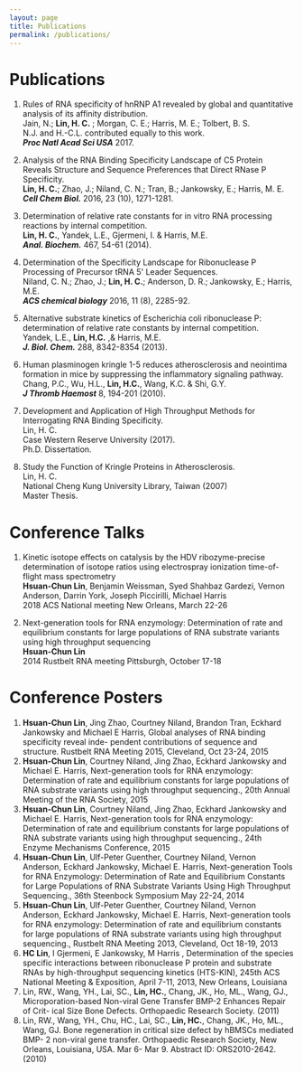 ```yaml
---
layout: page
title: Publications
permalink: /publications/
---
```

# Publications
1. Rules of RNA specificity of hnRNP A1 revealed by global and quantitative analysis of its affinity distribution.<br>
Jain, N.; **Lin, H. C.** ; Morgan, C. E.; Harris, M. E.; Tolbert, B. S.<br>
N.J. and H.-C.L. contributed equally to this work.<br>
***Proc Natl Acad Sci USA***  2017. 

2. Analysis of the RNA Binding Specificity Landscape of C5 Protein Reveals Structure and Sequence Preferences that Direct RNase P Specificity.<br>
**Lin, H. C.**; Zhao, J.; Niland, C. N.; Tran, B.; Jankowsky, E.; Harris, M. E.<br>
***Cell Chem Biol.*** 2016, 23 (10), 1271-1281.

3. Determination of relative rate constants for in vitro RNA processing reactions by internal competition.<br>
   **Lin, H. C.**, Yandek, L.E., Gjermeni, I. & Harris, M.E.<br>
   ***Anal. Biochem.*** 467, 54-61 (2014).

4. Determination of the Specificity Landscape for Ribonuclease P Processing of Precursor tRNA 5' Leader Sequences.<br>
   Niland, C. N.; Zhao, J.; **Lin, H. C.**; Anderson, D. R.; Jankowsky, E.; Harris, M.E.<br>
   ***ACS chemical biology***  2016, 11 (8), 2285-92.

5. Alternative substrate kinetics of Escherichia coli ribonuclease P: determination of relative rate constants by internal competition.<br>
   Yandek, L.E., **Lin, H.C.** ,& Harris, M.E.<br>
   ***J. Biol. Chem.*** 288, 8342-8354 (2013).

6. Human plasminogen kringle 1-5 reduces atherosclerosis and neointima formation in mice by suppressing the inflammatory signaling pathway.<br>
   Chang, P.C., Wu, H.L., **Lin, H.C.**, Wang, K.C. & Shi, G.Y.<br>
   ***J Thromb Haemost*** 8, 194-201 (2010).

1. Development and Application of High Throughput Methods for Interrogating RNA Binding Specificity.<br>
   Lin, H. C.<br>
   Case Western Reserve University (2017).<br>
   Ph.D. Dissertation.

2. Study the Function of Kringle Proteins in Atherosclerosis.<br>
   Lin, H. C.<br>
   National Cheng Kung University Library, Taiwan (2007)<br>
   Master Thesis.

# Conference Talks

1. Kinetic isotope effects on catalysis by the HDV ribozyme-precise determination of isotope ratios using electrospray ionization time-of-flight mass spectrometry<br>
   **Hsuan-Chun Lin**, Benjamin Weissman, Syed Shahbaz Gardezi, Vernon Anderson, Darrin York, Joseph Piccirilli, Michael Harris<br>
   2018 ACS National meeting New Orleans, March 22-26

2. Next-generation tools for RNA enzymology: Determination of rate and equilibrium constants for large populations of RNA substrate variants using high throughput sequencing<br>
   **Hsuan-Chun Lin**<br>
   2014 Rustbelt RNA meeting Pittsburgh, October 17-18


# Conference Posters
1. **Hsuan-Chun Lin**, Jing Zhao, Courtney Niland, Brandon Tran, Eckhard Jankowsky and Michael E Harris, Global analyses of RNA binding specificity reveal inde- pendent contributions of sequence and structure. Rustbelt RNA Meeting 2015, Cleveland, Oct 23-24, 2015
2. **Hsuan-Chun Lin**, Courtney Niland, Jing Zhao, Eckhard Jankowsky and Michael E. Harris, Next-generation tools for RNA enzymology: Determination of rate and equilibrium constants for large populations of RNA substrate variants using high throughput sequencing., 20th Annual Meeting of the RNA Society, 2015
3. **Hsuan-Chun Lin**, Courtney Niland, Jing Zhao, Eckhard Jankowsky and Michael E. Harris, Next-generation tools for RNA enzymology: Determination of rate and equilibrium constants for large populations of RNA substrate variants using high throughput sequencing., 24th Enzyme Mechanisms Conference, 2015
4. **Hsuan-Chun Lin**, Ulf-Peter Guenther, Courtney Niland, Vernon Anderson, Eckhard Jankowsky, Michael E. Harris, Next-generation Tools for RNA Enzymology: Determination of Rate and Equilibrium Constants for Large Populations of RNA Substrate Variants Using High Throughput Sequencing., 36th Steenbock Symposium May 22-24, 2014
5. **Hsuan-Chun Lin**, Ulf-Peter Guenther, Courtney Niland, Vernon Anderson, Eckhard Jankowsky, Michael E. Harris, Next-generation tools for RNA enzymology: Determination of rate and equilibrium constants for large populations of RNA substrate variants using high throughput sequencing., Rustbelt RNA Meeting 2013, Cleveland, Oct 18-19, 2013
6. **HC Lin**, I Gjermeni, E Jankowsky, M Harris , Determination of the species specific interactions between ribonuclease P protein and substrate RNAs by high-throughput sequencing kinetics (HTS-KIN), 245th ACS National Meeting & Exposition, April 7-11, 2013, New Orleans, Louisiana
7. Lin, RW., Wang, YH., Lai, SC., **Lin, HC.**, Chang, JK., Ho, ML., Wang, GJ., Microporation-based Non-viral Gene Transfer BMP-2 Enhances Repair of Crit- ical Size Bone Defects. Orthopaedic Research Society. (2011)
8. Lin, RW., Wang, YH., Chu, HC., Lai, SC., **Lin, HC.**, Chang, JK., Ho, ML., Wang, GJ. Bone regeneration in critical size defect by hBMSCs mediated BMP- 2 non-viral gene transfer. Orthopaedic Research Society, New Orleans, Louisiana, USA. Mar 6- Mar 9. Abstract ID: ORS2010-2642. (2010)
